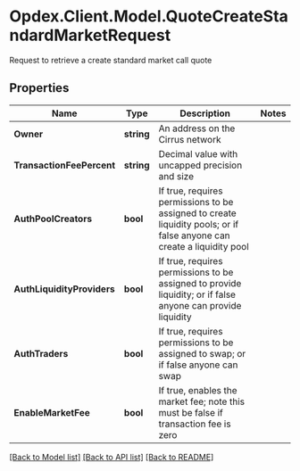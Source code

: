 # Opdex.Client.Model.QuoteCreateStandardMarketRequest
Request to retrieve a create standard market call quote

## Properties

Name | Type | Description | Notes
------------ | ------------- | ------------- | -------------
**Owner** | **string** | An address on the Cirrus network | 
**TransactionFeePercent** | **string** | Decimal value with uncapped precision and size | 
**AuthPoolCreators** | **bool** | If true, requires permissions to be assigned to create liquidity pools; or if false anyone can create a liquidity pool | 
**AuthLiquidityProviders** | **bool** | If true, requires permissions to be assigned to provide liquidity; or if false anyone can provide liquidity | 
**AuthTraders** | **bool** | If true, requires permissions to be assigned to swap; or if false anyone can swap | 
**EnableMarketFee** | **bool** | If true, enables the market fee; note this must be false if transaction fee is zero | 

[[Back to Model list]](../README.md#documentation-for-models) [[Back to API list]](../README.md#documentation-for-api-endpoints) [[Back to README]](../README.md)

